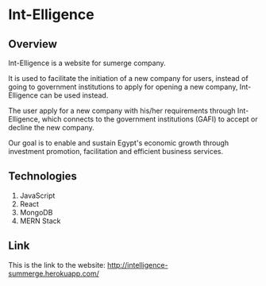 # Int-Elligence
## Overview
Int-Elligence is a website for sumerge company.

It is used to facilitate the initiation of a new company for users, instead of going to government institutions to apply for opening a new company, Int-Elligence can be used instead.

The user apply for a new company with his/her requirements through Int-Elligence, which connects to the government institutions (GAFI) to accept or decline the new company.

Our goal is to enable and sustain Egypt's economic growth through investment promotion, facilitation and efficient business services.

## Technologies
1) JavaScript
2) React
3) MongoDB
4) MERN Stack

## Link
This is the link to the website: http://intelligence-summerge.herokuapp.com/
